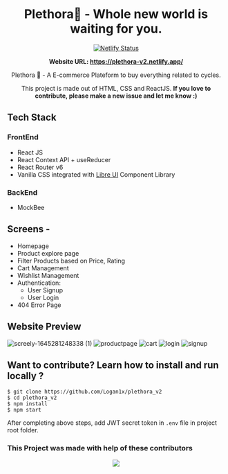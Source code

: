 <div align="center">

# Plethora🚴 - Whole new world is waiting for you.
  
[![Netlify Status](https://api.netlify.com/api/v1/badges/e653f0aa-87c7-4fcb-ba9b-6f498bebc5dd/deploy-status)](https://app.netlify.com/sites/plethora-v2/deploys)

**Website URL: https://plethora-v2.netlify.app/**

Plethora 🚴 - A E-commerce Plateform to buy everything related to cycles.

This project is made out of HTML, CSS and ReactJS. **If you love to contribute, please make a new issue and let me know :)**

</div>

## Tech Stack

### FrontEnd
- React JS
- React Context API + useReducer
- React Router v6
- Vanilla CSS integrated with [Libre UI](https://libreui.netlify.app/) Component Library

### BackEnd
- MockBee

## **Screens -**

- Homepage
- Product explore page
- Filter Products based on Price, Rating
- Cart Management
- Wishlist Management
- Authentication:
  - User Signup
  - User Login
- 404 Error Page


        
        
## Website Preview

![screely-1645281248338 (1)](https://user-images.githubusercontent.com/10944610/154805724-e96520ea-3782-4bb1-bfbf-0e995a35a44e.png)
![productpage](https://user-images.githubusercontent.com/10944610/154805760-e9ececf7-bd0c-4fef-82ea-3976348a47c5.png)
![cart](https://user-images.githubusercontent.com/10944610/154805764-692ebbfd-ab36-4a63-bd93-edcd5265eea2.png)
![login](https://user-images.githubusercontent.com/10944610/154805768-2cd03db3-295f-4d98-85ee-03086c550d70.png)
![signup](https://user-images.githubusercontent.com/10944610/154805769-19364dc4-192f-44f0-b116-28a413e44739.png)


## **Want to contribute? Learn how to install and run locally ?**

```
$ git clone https://github.com/Logan1x/plethora_v2
$ cd plethora_v2
$ npm install
$ npm start
```
After completing above steps, add JWT secret token in `.env` file in project root folder.


### This Project was made with help of these contributors

<p align="center">
        <a href="https://github.com/logan1x/plethora_v2/graphs/contributors">
                <img src="https://contributors-img.web.app/image?repo=logan1x/plethora_v2" />
        </a>
</p>

